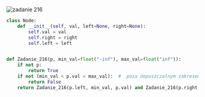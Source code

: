 <picture>
  <source srcset="../../srt/zbior_zadan/216.png" media="(prefers-color-scheme: light)">
  <source srcset="../../srt/zbior_zadan/black_216.png" media="(prefers-color-scheme: dark)">
  <img src="../../srt/zbior_zadan/black_216.png" alt="zadanie 216">
</picture>

```python
class Node:
    def __init__(self, val, left=None, right=None):
        self.val = val
        self.right = right
        self.left = left


def Zadanie_216(p, min_val=float("-inf"), max_val=float("inf")):
    if not p:
        return True
    if not (min_val < p.val < max_val):  #  poza dopuszczalnym zakresem
        return False
    return Zadanie_216(p.left, min_val, p.val) and Zadanie_216(p.right, p.val, max_val)
```

